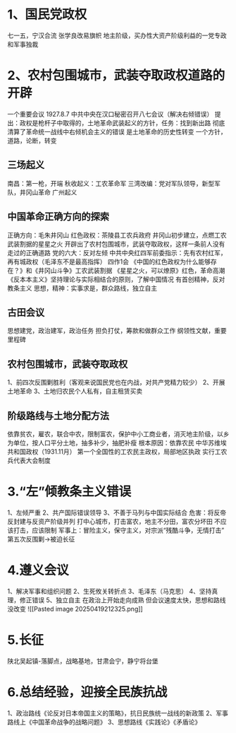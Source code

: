 # 1、国民党政权
七一五，宁汉合流
张学良改易旗帜
地主阶级，买办性大资产阶级利益的一党专政和军事独裁
# 2、农村包围城市，武装夺取政权道路的开辟
一个重要会议 1927.8.7 中共中央在汉口秘密召开八七会议（解决右倾错误）
提出：政权是枪杆子中取得的，土地革命武装起义的方针，任务：找到新出路
彻底清算了革命统一战线中右倾机会主义的错误
是土地革命的历史性转变
一个方针，道路，论断，转变
## 三场起义
南昌：第一枪，开端
秋收起义：工农革命军
三湾改编：党对军队领导，新型军队，井冈山革命
广州起义
## 中国革命正确方向的探索
正确方向：毛朱井冈山
红色政权：茶陵县工农兵政府
井冈山初步建立，点燃工农武装割据的星星之火
开辟出了农村包围城市，武装夺取政权，这样一条前人没有走过的正确道路
党的六大：反对左倾
中共中央红四军前委指示：先有农村红军，再有城政权（毛泽东不是最高指挥）
四作1会
《中国的红色政权为什么能够存在？》和《井冈山斗争》工农武装割据
《星星之火，可以燎原》红色，革命高潮
《反本本主义》坚持理论与实际相结合的原则，了解中国情况
有首创精神，反对教条主义
思想，精神：实事求是，群众路线，独立自主
## 古田会议
思想建党，政治建军，政治任务
担负打仗，筹款和做群众工作
纲领性文献，重要里程碑
## 农村包围城市，武装夺取政权
1、前四次反围剿胜利（客观来说国民党也在内战，对共产党精力较少）
2、开展土地革命
3、土地归农民个人私有，自主租赁买卖
## 阶级路线与土地分配方法
依靠贫农，雇农，联合中农，限制富农，保护中小工商业者，消灭地主阶级，以乡为单位，按人口平分土地，抽多补少，抽肥补瘦
根本原因：依靠农民
中华苏维埃共和国政权（1931.11月）
第一个全国性的工农民主政权，局部地区执政
实行工农兵代表大会制度
# 3.“左”倾教条主义错误
1、左倾严重
2、共产国际错误领导
3、不善于马列与中国实际结合
危害：将反帝反封建与反资产阶级并列
打中心城市，打击富农，地主不分田，富农分坏田
不应该打击，应该限制
军事上：冒险主义，保守主义，对宗派“残酷斗争，无情打击”
第五次反围剿->被迫长征
# 4.遵义会议
1、解决军事和组织问题
2、生死攸关转折点
3、毛泽东（马克思）
4、坚持真理，修正错误
5、独立自主
在政治上开始走向成熟
但会议速度太快，思想和路线没改变
![[Pasted image 20250419212325.png]]
# 5.长征
陕北吴起镇-落脚点，战略基地，甘肃会宁，静宁将台堡
# 6.总结经验，迎接全民族抗战
1、政治路线《论反对日本帝国主义的策略》，抗日民族统一战线的新政策
2、军事路线上《中国革命战争的战略问题》
3、思想路线《实践论》《矛盾论》